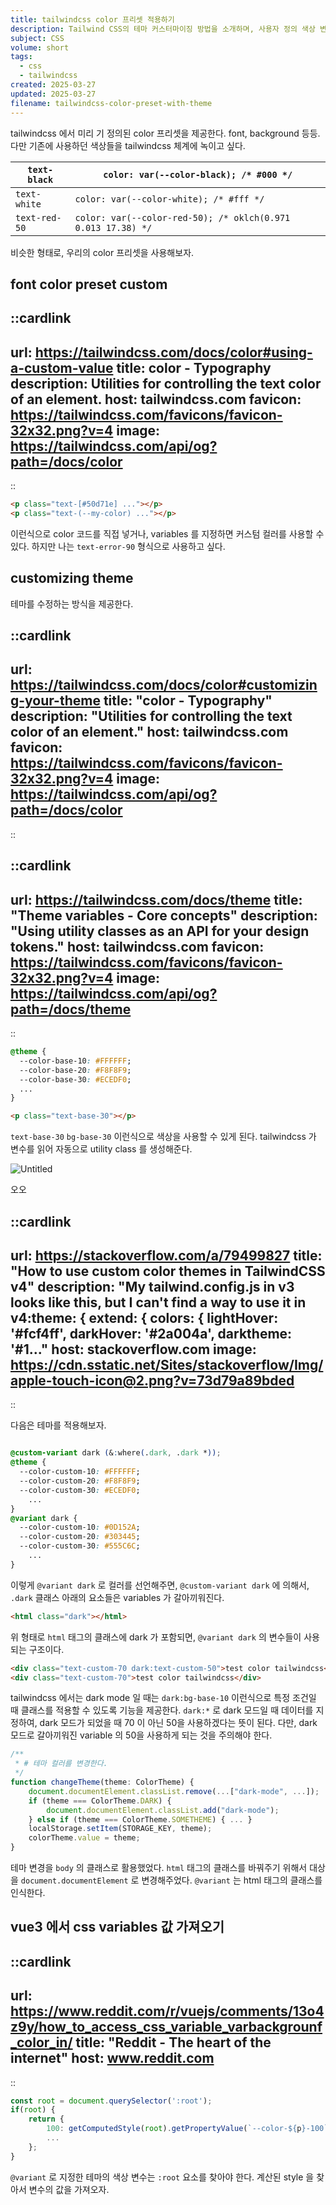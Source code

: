 ```yaml
---
title: tailwindcss color 프리셋 적용하기
description: Tailwind CSS의 테마 커스터마이징 방법을 소개하며, 사용자 정의 색상 변수를 설정하여 디자인을 개선하는 기술을 다룬다. 다양한 테마 설정과 CSS 변수 사용 사례를 통해 원하는 스타일을 구현하는 방법을 배울 수 있다.
subject: CSS
volume: short
tags:
  - css
  - tailwindcss
created: 2025-03-27
updated: 2025-03-27
filename: tailwindcss-color-preset-with-theme
---
```


tailwindcss 에서 미리 기 정의된 color 프리셋을 제공한다. font, background 등등. 다만 기존에 사용하던 색상들을 tailwindcss 체계에 녹이고 싶다.

| `text-black`  | `color: var(--color-black); /* #000 */`                      |
| ------------- | ------------------------------------------------------------ |
| `text-white`  | `color: var(--color-white); /* #fff */`                      |
| `text-red-50` | `color: var(--color-red-50); /* oklch(0.971 0.013 17.38) */` |

비슷한 형태로, 우리의 color 프리셋을 사용해보자.

## font color preset custom

::cardlink
---
url: https://tailwindcss.com/docs/color#using-a-custom-value
title: color - Typography
description: Utilities for controlling the text color of an element.
host: tailwindcss.com
favicon: https://tailwindcss.com/favicons/favicon-32x32.png?v=4
image: https://tailwindcss.com/api/og?path=/docs/color
---
::

```html
<p class="text-[#50d71e] ..."></p>
<p class="text-(--my-color) ..."></p>
```

이런식으로 color 코드를 직접 넣거나, variables 를 지정하면 커스텀 컬러를 사용할 수 있다. 하지만 나는 `text-error-90` 형식으로 사용하고 싶다.

## customizing theme

테마를 수정하는 방식을 제공한다.

::cardlink
---
url: https://tailwindcss.com/docs/color#customizing-your-theme
title: "color - Typography"
description: "Utilities for controlling the text color of an element."
host: tailwindcss.com
favicon: https://tailwindcss.com/favicons/favicon-32x32.png?v=4
image: https://tailwindcss.com/api/og?path=/docs/color
---
::

::cardlink
---
url: https://tailwindcss.com/docs/theme
title: "Theme variables - Core concepts"
description: "Using utility classes as an API for your design tokens."
host: tailwindcss.com
favicon: https://tailwindcss.com/favicons/favicon-32x32.png?v=4
image: https://tailwindcss.com/api/og?path=/docs/theme
---
::

```css
@theme {
  --color-base-10: #FFFFFF;
  --color-base-20: #F8F8F9;
  --color-base-30: #ECEDF0;
  ...
}
```

```html
<p class="text-base-30"></p>
```

`text-base-30` `bg-base-30` 이런식으로 색상을 사용할 수 있게 된다. tailwindcss 가 변수를 읽어 자동으로 utility class 를 생성해준다.

![Untitled](img/tailwindcss-color-preset-with-theme/img.png)

오오 

::cardlink
---
url: https://stackoverflow.com/a/79499827
title: "How to use custom color themes in TailwindCSS v4"
description: "My tailwind.config.js in v3 looks like this, but I can't find a way to use it in v4:theme: {  extend: {    colors: {      lightHover: '#fcf4ff',      darkHover: '#2a004a',      darktheme: '#1..."
host: stackoverflow.com
image: https://cdn.sstatic.net/Sites/stackoverflow/Img/apple-touch-icon@2.png?v=73d79a89bded
---
::

다음은 테마를 적용해보자.

```css

@custom-variant dark (&:where(.dark, .dark *));
@theme {
  --color-custom-10: #FFFFFF;
  --color-custom-20: #F8F8F9;
  --color-custom-30: #ECEDF0;
	...
}
@variant dark {
  --color-custom-10: #0D152A;
  --color-custom-20: #303445;
  --color-custom-30: #555C6C;
	...
}
```

이렇게 `@variant dark` 로 컬러를 선언해주면, `@custom-variant dark` 에 의해서, `.dark` 클래스 아래의 요소들은 variables 가 갈아끼워진다. 

```html
<html class="dark"></html>
```

위 형태로 `html` 태그의 클래스에 dark 가 포함되면, `@variant dark` 의 변수들이 사용되는 구조이다.

```html
<div class="text-custom-70 dark:text-custom-50">test color tailwindcss</div>
<div class="text-custom-70">test color tailwindcss</div>
```

tailwindcss 에서는 dark mode 일 때는 `dark:bg-base-10` 이런식으로 특정 조건일 때 클래스를 적용할 수 있도록 기능을 제공한다.
`dark:*` 로 dark 모드일 때 데이터를 지정하여, dark 모드가 되었을 때 70 이 아닌 50을 사용하겠다는 뜻이 된다. 다만, dark 모드로 갈아끼워진 variable 의 50을 사용하게 되는 것을 주의해야 한다.

```ts
/**
 * # 테마 컬러를 변경한다.
 */
function changeTheme(theme: ColorTheme) {
	document.documentElement.classList.remove(...["dark-mode", ...]);
	if (theme === ColorTheme.DARK) {
		document.documentElement.classList.add("dark-mode");
	} else if (theme === ColorTheme.SOMETHEME) { ... }
	localStorage.setItem(STORAGE_KEY, theme);
	colorTheme.value = theme;
}
```

테마 변경을 `body` 의 클래스로 활용했었다. `html` 태그의 클래스를 바꿔주기 위해서 대상을 `document.documentElement` 로 변경해주었다. `@variant` 는 html 태그의 클래스를 인식한다.

## vue3 에서 css variables 값 가져오기

::cardlink
---
url: https://www.reddit.com/r/vuejs/comments/13o4z9y/how_to_access_css_variable_varbackgrounf_color_in/
title: "Reddit - The heart of the internet"
host: www.reddit.com
---
::

```ts
const root = document.querySelector(':root');
if(root) {
	return {
		100: getComputedStyle(root).getPropertyValue(`--color-${p}-100`),
		...
	};
} 
```

`@variant` 로 지정한 테마의 색상 변수는 `:root` 요소를 찾아야 한다. 계산된 style 을 찾아서 변수의 값을 가져오자.
